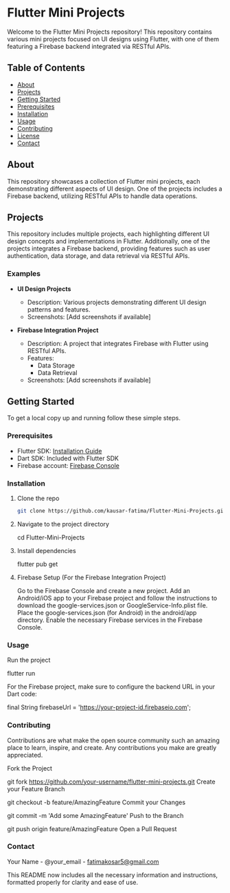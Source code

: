 # Flutter Mini Projects

Welcome to the Flutter Mini Projects repository! This repository contains various mini projects focused on UI designs using Flutter, with one of them featuring a Firebase backend integrated via RESTful APIs.

## Table of Contents

- [About](#about)
- [Projects](#projects)
- [Getting Started](#getting-started)
- [Prerequisites](#prerequisites)
- [Installation](#installation)
- [Usage](#usage)
- [Contributing](#contributing)
- [License](#license)
- [Contact](#contact)

## About

This repository showcases a collection of Flutter mini projects, each demonstrating different aspects of UI design. One of the projects includes a Firebase backend, utilizing RESTful APIs to handle data operations.

## Projects

This repository includes multiple projects, each highlighting different UI design concepts and implementations in Flutter. Additionally, one of the projects integrates a Firebase backend, providing features such as user authentication, data storage, and data retrieval via RESTful APIs.

### Examples

- **UI Design Projects**
  - Description: Various projects demonstrating different UI design patterns and features.
  - Screenshots: [Add screenshots if available]

- **Firebase Integration Project**
  - Description: A project that integrates Firebase with Flutter using RESTful APIs.
  - Features:
    - Data Storage
    - Data Retrieval
  - Screenshots: [Add screenshots if available]

## Getting Started

To get a local copy up and running follow these simple steps.

### Prerequisites

- Flutter SDK: [Installation Guide](https://flutter.dev/docs/get-started/install)
- Dart SDK: Included with Flutter SDK
- Firebase account: [Firebase Console](https://console.firebase.google.com/)

### Installation

1. Clone the repo
   ```sh
   git clone https://github.com/kausar-fatima/Flutter-Mini-Projects.git

2. Navigate to the project directory

   cd Flutter-Mini-Projects

3. Install dependencies

   flutter pub get

4. Firebase Setup (For the Firebase Integration Project)

   Go to the Firebase Console and create a new project.
   Add an Android/iOS app to your Firebase project and follow the instructions to download the google-services.json or GoogleService-Info.plist file.
   Place the google-services.json (for Android) in the android/app directory.
   Enable the necessary Firebase services in the Firebase Console.

### Usage

Run the project

flutter run

For the Firebase project, make sure to configure the backend URL in your Dart code:

final String firebaseUrl = 'https://your-project-id.firebaseio.com';

### Contributing

Contributions are what make the open source community such an amazing place to learn, inspire, and create. Any contributions you make are greatly appreciated.

Fork the Project

git fork https://github.com/your-username/flutter-mini-projects.git
Create your Feature Branch

git checkout -b feature/AmazingFeature
Commit your Changes

git commit -m 'Add some AmazingFeature'
Push to the Branch

git push origin feature/AmazingFeature
Open a Pull Request

### Contact
Your Name - @your_email - fatimakosar5@gmail.com

This README now includes all the necessary information and instructions, formatted properly for clarity and ease of use.





